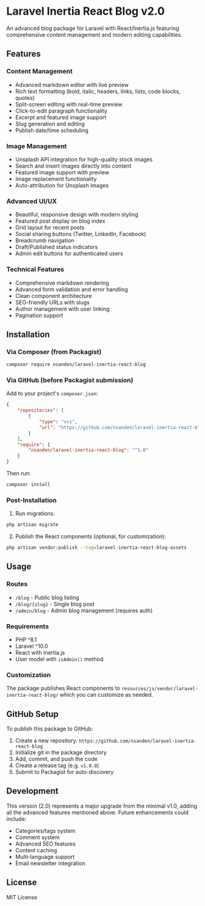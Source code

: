 # Laravel Inertia React Blog v2.0

An advanced blog package for Laravel with React/Inertia.js featuring comprehensive content management and modern editing capabilities.

## Features

### Content Management
- Advanced markdown editor with live preview
- Rich text formatting (bold, italic, headers, links, lists, code blocks, quotes)
- Split-screen editing with real-time preview
- Click-to-edit paragraph functionality
- Excerpt and featured image support
- Slug generation and editing
- Publish date/time scheduling

### Image Management
- Unsplash API integration for high-quality stock images
- Search and insert images directly into content
- Featured image support with preview
- Image replacement functionality
- Auto-attribution for Unsplash images

### Advanced UI/UX
- Beautiful, responsive design with modern styling
- Featured post display on blog index
- Grid layout for recent posts
- Social sharing buttons (Twitter, LinkedIn, Facebook)
- Breadcrumb navigation
- Draft/Published status indicators
- Admin edit buttons for authenticated users

### Technical Features
- Comprehensive markdown rendering
- Advanced form validation and error handling
- Clean component architecture
- SEO-friendly URLs with slugs
- Author management with user linking
- Pagination support

## Installation

### Via Composer (from Packagist)

```bash
composer require nsanden/laravel-inertia-react-blog
```

### Via GitHub (before Packagist submission)

Add to your project's `composer.json`:

```json
{
    "repositories": [
        {
            "type": "vcs",
            "url": "https://github.com/nsanden/laravel-inertia-react-blog"
        }
    ],
    "require": {
        "nsanden/laravel-inertia-react-blog": "^1.0"
    }
}
```

Then run:

```bash
composer install
```

### Post-Installation

1. Run migrations:

```bash
php artisan migrate
```

2. Publish the React components (optional, for customization):

```bash
php artisan vendor:publish --tag=laravel-inertia-react-blog-assets
```

## Usage

### Routes

- `/blog` - Public blog listing
- `/blog/{slug}` - Single blog post
- `/admin/blog` - Admin blog management (requires auth)

### Requirements

- PHP ^8.1
- Laravel ^10.0
- React with Inertia.js
- User model with `isAdmin()` method

### Customization

The package publishes React components to `resources/js/vendor/laravel-inertia-react-blog/` which you can customize as needed.

## GitHub Setup

To publish this package to GitHub:

1. Create a new repository: `https://github.com/nsanden/laravel-inertia-react-blog`
2. Initialize git in the package directory
3. Add, commit, and push the code
4. Create a release tag (e.g. `v1.0.0`)
5. Submit to Packagist for auto-discovery

## Development

This version (2.0) represents a major upgrade from the minimal v1.0, adding all the advanced features mentioned above. Future enhancements could include:

- Categories/tags system
- Comment system
- Advanced SEO features
- Content caching
- Multi-language support
- Email newsletter integration

## License

MIT License